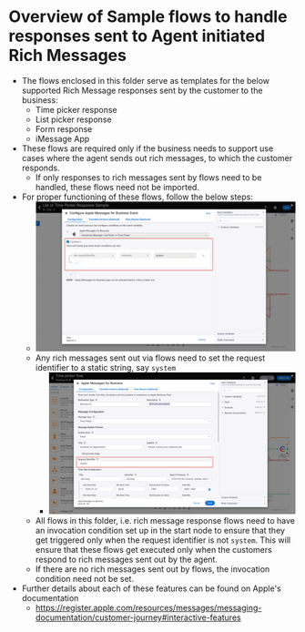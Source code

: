 # Overview of Sample flows to handle responses sent to Agent initiated Rich Messages

- The flows enclosed in this folder serve as templates for the below supported Rich Message responses sent by the customer to the business:
    - Time picker response
    - List picker response
    - Form response
    - iMessage App 
- These flows are required only if the business needs to support use cases where the agent sends out rich messages, to which the customer responds.
  - If only responses to rich messages sent by flows need to be handled, these flows need not be imported. 
- For proper functioning of these flows, follow the below steps:
  - ![AppleUseReqId](../../../images/AppleUseReqId.png)
  - Any rich messages sent out via flows need to set the request identifier to a static string, say `system`
    - ![AppleSetReqId](../../../images/AppleSetReqId.png)
  - All flows in this folder, i.e. rich message response flows need to have an invocation condition set up in the start node to ensure that they get triggered only when the request identifier is not `system`. This will ensure that these flows get executed only when the customers respond to rich messages sent out by the agent.
  - If there are no rich messages sent out by flows, the invocation condition need not be set.
- Further details about each of these features can be found on Apple's documentation
    - https://register.apple.com/resources/messages/messaging-documentation/customer-journey#interactive-features